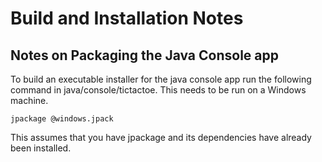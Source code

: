 # Build and Installation Notes

## Notes on Packaging the Java Console app

To build an executable installer for the java console app run the following command
in java/console/tictactoe. This needs to be run on a Windows machine.

```
jpackage @windows.jpack
```

This assumes that you have jpackage and its dependencies have already been installed.

